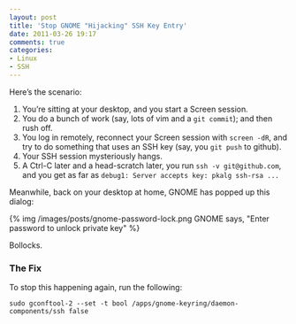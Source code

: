```yaml
---
layout: post
title: 'Stop GNOME "Hijacking" SSH Key Entry'
date: 2011-03-26 19:17
comments: true
categories:
- Linux
- SSH
---
```


Here’s the scenario:

1. You’re sitting at your desktop, and you start a Screen session.
2. You do a bunch of work (say, lots of vim and a `git commit`); and then rush off.
3. You log in remotely, reconnect your Screen session with `screen -dR`, and try to do something that uses an SSH key (say, you `git push` to github).
4. Your SSH session mysteriously hangs.
5. A Ctrl-C later and a head-scratch later, you run `ssh -v git@github.com`, and you get as far as `debug1: Server accepts key: pkalg ssh-rsa ...`

Meanwhile, back on your desktop at home, GNOME has popped up this dialog:

{% img /images/posts/gnome-password-lock.png GNOME says, "Enter password to unlock private key" %}

Bollocks.


### The Fix

To stop this happening again, run the following:

    sudo gconftool-2 --set -t bool /apps/gnome-keyring/daemon-components/ssh false

